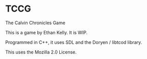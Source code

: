 # TCCG
The Calvin Chronicles Game

This is a game by Ethan Kelly. It is WIP.

Programmed in C++, it uses SDL and the Doryen / libtcod library.

This uses the Mozilla 2.0 License. 

